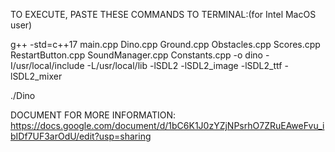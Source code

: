 TO EXECUTE, PASTE THESE COMMANDS TO TERMINAL:(for Intel MacOS user)

g++ -std=c++17 main.cpp Dino.cpp Ground.cpp Obstacles.cpp Scores.cpp RestartButton.cpp SoundManager.cpp Constants.cpp -o dino -I/usr/local/include -L/usr/local/lib -lSDL2 -lSDL2_image -lSDL2_ttf -lSDL2_mixer

./Dino

DOCUMENT FOR MORE INFORMATION: https://docs.google.com/document/d/1bC6K1J0zYZjNPsrhO7ZRuEAweFvu_ibIDf7UF3arOdU/edit?usp=sharing